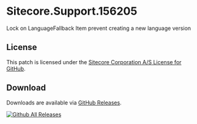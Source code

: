 # Sitecore.Support.156205
Lock on LanguageFallback Item prevent creating a new language version

## License  
This patch is licensed under the [Sitecore Corporation A/S License for GitHub](https://github.com/sitecoresupport/Sitecore.Support.156205/blob/master/LICENSE).  

## Download  
Downloads are available via [GitHub Releases](https://github.com/sitecoresupport/Sitecore.Support.156205/releases).  

[![Github All Releases](https://img.shields.io/github/downloads/SitecoreSupport/Sitecore.Support.156205/total.svg)](https://github.com/SitecoreSupport/Sitecore.Support.156205/releases)
